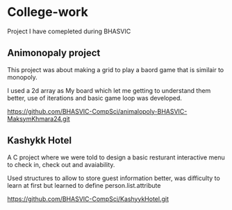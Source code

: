 # College-work
Project I have comepleted during BHASVIC

## Animonopaly project

This project was about making a grid to play a baord game that is similair to monopoly.

I used a 2d array as My board which let me getting to understand them better, use of iterations and basic game loop was developed.

https://github.com/BHASVIC-CompSci/animalopoly-BHASVIC-MaksymKhmara24.git

## Kashykk Hotel

A C project where we were told to design a basic resturant interactive menu to check in, check out and avaiability.

Used structures to allow to store guest information better, was difficulty to learn at first but learned to define person.list.attribute

https://github.com/BHASVIC-CompSci/KashyykHotel.git
